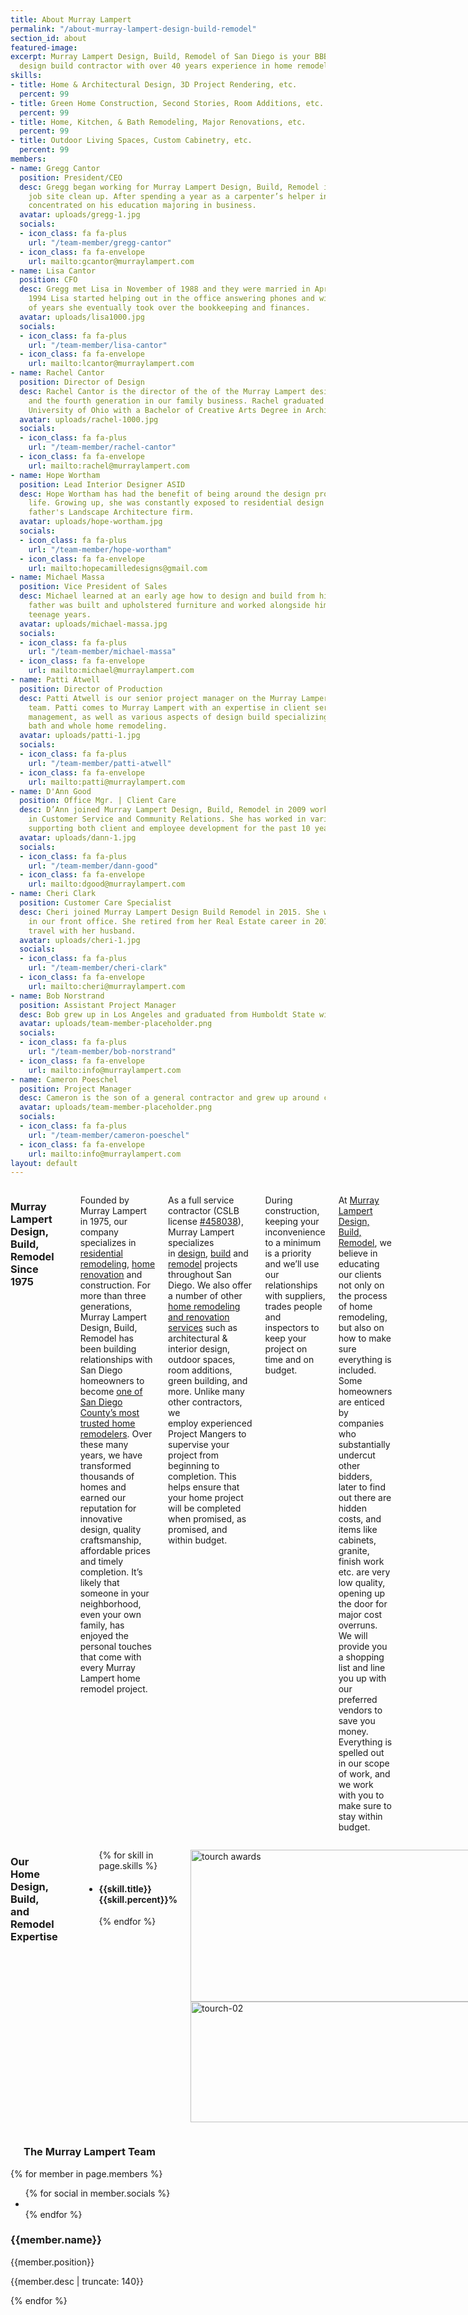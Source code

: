 ```yaml
---
title: About Murray Lampert
permalink: "/about-murray-lampert-design-build-remodel"
section_id: about
featured-image:
excerpt: Murray Lampert Design, Build, Remodel of San Diego is your BBB award winning
  design build contractor with over 40 years experience in home remodeling.
skills:
- title: Home & Architectural Design, 3D Project Rendering, etc.
  percent: 99
- title: Green Home Construction, Second Stories, Room Additions, etc.
  percent: 99
- title: Home, Kitchen, & Bath Remodeling, Major Renovations, etc.
  percent: 99
- title: Outdoor Living Spaces, Custom Cabinetry, etc.
  percent: 99
members:
- name: Gregg Cantor
  position: President/CEO
  desc: Gregg began working for Murray Lampert Design, Build, Remodel in 1977 completing
    job site clean up. After spending a year as a carpenter’s helper in 1978, Gregg
    concentrated on his education majoring in business.
  avatar: uploads/gregg-1.jpg
  socials:
  - icon_class: fa fa-plus
    url: "/team-member/gregg-cantor"
  - icon_class: fa fa-envelope
    url: mailto:gcantor@murraylampert.com
- name: Lisa Cantor
  position: CFO
  desc: Gregg met Lisa in November of 1988 and they were married in April 1990. In
    1994 Lisa started helping out in the office answering phones and within a couple
    of years she eventually took over the bookkeeping and finances.
  avatar: uploads/lisa1000.jpg
  socials:
  - icon_class: fa fa-plus
    url: "/team-member/lisa-cantor"
  - icon_class: fa fa-envelope
    url: mailto:lcantor@murraylampert.com
- name: Rachel Cantor
  position: Director of Design
  desc: Rachel Cantor is the director of the of the Murray Lampert design department
    and the fourth generation in our family business. Rachel graduated from Miami
    University of Ohio with a Bachelor of Creative Arts Degree in Architecture.
  avatar: uploads/rachel-1000.jpg
  socials:
  - icon_class: fa fa-plus
    url: "/team-member/rachel-cantor"
  - icon_class: fa fa-envelope
    url: mailto:rachel@murraylampert.com
- name: Hope Wortham
  position: Lead Interior Designer ASID
  desc: Hope Wortham has had the benefit of being around the design process her entire
    life. Growing up, she was constantly exposed to residential design through her
    father's Landscape Architecture firm.
  avatar: uploads/hope-wortham.jpg
  socials:
  - icon_class: fa fa-plus
    url: "/team-member/hope-wortham"
  - icon_class: fa fa-envelope
    url: mailto:hopecamilledesigns@gmail.com
- name: Michael Massa
  position: Vice President of Sales
  desc: Michael learned at an early age how to design and build from his father. His
    father was built and upholstered furniture and worked alongside him during his
    teenage years.
  avatar: uploads/michael-massa.jpg
  socials:
  - icon_class: fa fa-plus
    url: "/team-member/michael-massa"
  - icon_class: fa fa-envelope
    url: mailto:michael@murraylampert.com
- name: Patti Atwell
  position: Director of Production
  desc: Patti Atwell is our senior project manager on the Murray Lampert production
    team. Patti comes to Murray Lampert with an expertise in client services and project
    management, as well as various aspects of design build specializing in kitchen,
    bath and whole home remodeling.
  avatar: uploads/patti-1.jpg
  socials:
  - icon_class: fa fa-plus
    url: "/team-member/patti-atwell"
  - icon_class: fa fa-envelope
    url: mailto:patti@murraylampert.com
- name: D'Ann Good
  position: Office Mgr. | Client Care
  desc: D’Ann joined Murray Lampert Design, Build, Remodel in 2009 working
    in Customer Service and Community Relations. She has worked in various fields
    supporting both client and employee development for the past 10 years.
  avatar: uploads/dann-1.jpg
  socials:
  - icon_class: fa fa-plus
    url: "/team-member/dann-good"
  - icon_class: fa fa-envelope
    url: mailto:dgood@murraylampert.com
- name: Cheri Clark
  position: Customer Care Specialist
  desc: Cheri joined Murray Lampert Design Build Remodel in 2015. She works part time
    in our front office. She retired from her Real Estate career in 2013 so she could
    travel with her husband.
  avatar: uploads/cheri-1.jpg
  socials:
  - icon_class: fa fa-plus
    url: "/team-member/cheri-clark"
  - icon_class: fa fa-envelope
    url: mailto:cheri@murraylampert.com
- name: Bob Norstrand
  position: Assistant Project Manager
  desc: Bob grew up in Los Angeles and graduated from Humboldt State with a BS degree in Business Administration. While in college, Bob worked part time where his love for building grew. After gaining many years of experience in all the major trades on residential construction and remodeling projects, Bob became a licensed general contractor.
  avatar: uploads/team-member-placeholder.png
  socials:
  - icon_class: fa fa-plus
    url: "/team-member/bob-norstrand"
  - icon_class: fa fa-envelope
    url: mailto:info@murraylampert.com
- name: Cameron Poeschel
  position: Project Manager
  desc: Cameron is the son of a general contractor and grew up around construction. Not only does Cameron know his way around a job site, he is a great team player on the field with his experience as a college quarterback.
  avatar: uploads/team-member-placeholder.png
  socials:
  - icon_class: fa fa-plus
    url: "/team-member/cameron-poeschel"
  - icon_class: fa fa-envelope
    url: mailto:info@murraylampert.com  
layout: default
---
```


  <div class='medium-6 columns'>
    <h3>Murray Lampert Design, Build, Remodel Since 1975</h3>
    <div class='spacing'></div>
    <p>Founded by Murray Lampert in 1975, our company specializes in<a href="/san-diego-home-design-services/"> residential remodeling</a>, <a href="/remodel/">home renovation</a> and construction. For more than three generations, Murray Lampert Design, Build, Remodel has been building relationships with San Diego homeowners to become <a href="/testimonials/">one of San Diego County’s most trusted home remodelers</a>. Over these many years, we have transformed thousands of homes and earned our reputation for innovative design, quality craftsmanship, affordable prices and timely completion. It’s likely that someone in your neighborhood, even your own family, has enjoyed the personal touches that come with every Murray Lampert home remodel project.</p>
    <p>As a full service contractor (CSLB license <a href="https://www2.cslb.ca.gov/OnlineServices/CheckLicenseII/LicenseDetail.aspx?LicNum=458038">#458038</a>), Murray Lampert specializes in <a href="/san-diego-home-design-services">design</a>, <a href="/san-diego-design-build-contractors">build</a> and <a href="/san-diego-home-remodel-services">remodel</a> projects throughout San Diego. We also offer a number of other <a href="/murray-lampert-services">home remodeling and renovation services</a> such as architectural & interior design, outdoor spaces, room additions, green building, and more. Unlike many other contractors, we employ experienced Project Mangers to supervise your project from beginning to completion. This helps ensure that your home project will be completed when promised, as promised, and within budget.</p>
    <p>During construction, keeping your inconvenience to a minimum is a priority and we’ll use our relationships with suppliers, trades people and inspectors to keep your project on time and on budget.</p>
    <p>At <a href="/">Murray Lampert Design, Build, Remodel</a>, we believe in educating our clients not only on the process of home remodeling, but also on how to make sure everything is included. Some homeowners are enticed by companies who substantially undercut other bidders, later to find out there are hidden costs, and items like cabinets, granite, finish work etc. are very low quality, opening up the door for major cost overruns. We will provide you a shopping list and line you up with our preferred vendors to save you money. Everything is spelled out in our scope of work, and we work with you to make sure to stay within budget.</p>
  </div>
  <div class='medium-6 columns'>
    <h3>Our Home Design, Build, and Remodel Expertise</h3>
    <div class='spacing'></div>
    <div class='mod modBarGraph'>
      <ul class='bars'>
        {% for skill in page.skills %}
          <li>
            <h4 style=''>
              {{skill.title}}
              <strong>{{skill.percent}}%</strong>
            </h4>
            <p class='highlighted' data-percent='{{skill.percent}}'></p>
          </li>
        {% endfor %}
      </ul>
    </div>
    <!-- BBB Torch Award and Tape Measure Images -->
    <p class="torch"><img class="alignright size-full wp-image-1702" src="/uploads/tourch-01b.jpg" alt="tourch awards" width="460" height="243" />
    <img class="alignright size-full wp-image-1703" src="/uploads/tourch-02.jpg" alt="tourch-02" width="460" height="193" /></p>
  </div>
  <div class='full'>
    <div class='row'>
    <!-- Start of Team Members Section -->
      <div class='large-12 columns' id='team-members'>
        <div class='four spacing'></div>
        <h3>The Murray Lampert Team</h3>
        <div class='spacing'></div>
      </div>
    </div>
    <div class='row'>
      {% for member in page.members %}
        <div class='small-6 medium-3 large-3 columns'>
          <div class='mod modTeamMember style-2'>
            <div class='member'>
              <img class="avatar" alt="" src="{{site.url}}/{{member.avatar}}" />
              <div class='overlay'>
                <ul class='socials'>
                  {% for social in member.socials %}
                    <li>
                      <a href='{{social.url}}'>
                        <i class='{{social.icon_class}}'></i>
                      </a>
                    </li>
                  {% endfor %}
                </ul>
              </div>
            </div>
            <h3>{{member.name}}</h3>
            <p class='position'>{{member.position}}</p>
            <p>{{member.desc | truncate: 140}}</p>
            <div class='two spacing'></div>
          </div>
        </div>
      {% endfor %}
    </div>
    <div class='two spacing'></div>
  </div>
  <!-- Start of Our Clients Section - REMOVED (see master branch version for code block - line 141) -->
